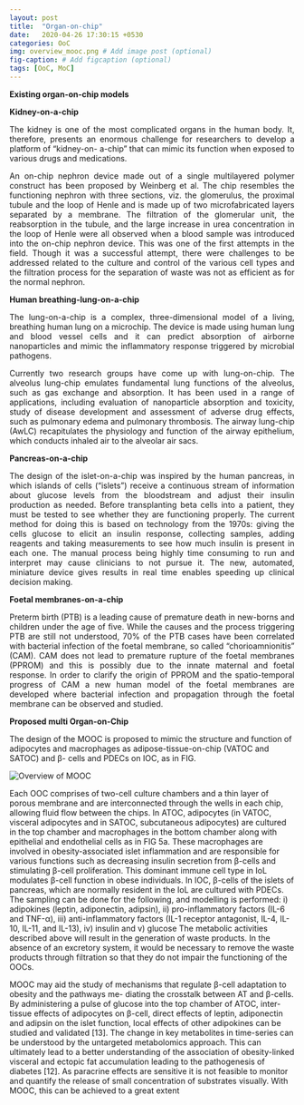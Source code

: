 ```yaml
---
layout: post
title:  "Organ-on-chip"
date:   2020-04-26 17:30:15 +0530
categories: OoC
img: overview_mooc.png # Add image post (optional)
fig-caption: # Add figcaption (optional)
tags: [OoC, MoC]
---
```


**Existing organ-on-chip models**

**Kidney-on-a-chip**
<p style="text-align:justify">The kidney is one of the most complicated organs in the human body. It, therefore,
presents an enormous challenge for researchers to develop a platform of “kidney-on-
a-chip” that can mimic its function when exposed to various drugs and medications.</centre></p>

<p style="text-align:justify">An on-chip nephron device made out of a single multilayered polymer construct
has been proposed by Weinberg et al. The chip resembles the functioning
nephron with three sections, viz. the glomerulus, the proximal tubule and the loop
of Henle and is made up of two microfabricated layers separated by a membrane.
The filtration of the glomerular unit, the reabsorption in the tubule, and the large
increase in urea concentration in the loop of Henle were all observed when a blood
sample was introduced into the on-chip nephron device. This was one of the first
attempts in the field. Though it was a successful attempt, there were challenges to
be addressed related to the culture and control of the various cell types and the
filtration process for the separation of waste was not as efficient as for the normal
nephron.</p>



**Human breathing-lung-on-a-chip**
<p style="text-align:justify">The lung-on-a-chip is a complex, three-dimensional model of a living, breathing
human lung on a microchip. The device is made using human lung and blood
vessel cells and it can predict absorption of airborne nanoparticles and mimic the
inflammatory response triggered by microbial pathogens.</p>
<p style="text-align:justify">Currently two research groups have come up with lung-on-chip. The alveolus
lung-chip emulates fundamental lung functions of the alveolus, such as gas exchange
and absorption. It has been used in a range of applications, including evaluation of
nanoparticle absorption and toxicity, study of disease development and assessment
of adverse drug effects, such as pulmonary edema and pulmonary thrombosis. The
airway lung-chip (AwLC) recapitulates the physiology and function of the airway
epithelium, which conducts inhaled air to the alveolar air sacs.</p>

**Pancreas-on-a-chip**

<p style="text-align:justify"> The design of the islet-on-a-chip was inspired by the human pancreas, in which
islands of cells (“islets”) receive a continuous stream of information about glucose
levels from the bloodstream and adjust their insulin production as needed.
Before transplanting beta cells into a patient, they must be tested to see whether
they are functioning properly. The current method for doing this is based on
technology from the 1970s: giving the cells glucose to elicit an insulin response,
collecting samples, adding reagents and taking measurements to see how much
insulin is present in each one. The manual process being highly time consuming
to run and interpret may cause clinicians to not pursue it. The new, automated,
miniature device gives results in real time enables speeding up clinical decision
making.</p>

**Foetal membranes-on-a-chip**
<p style="text-align:justify">Preterm birth (PTB) is a leading cause of premature death in new-borns and
children under the age of five. While the causes and the process triggering PTB
are still not understood, 70% of the PTB cases have been correlated with bacterial
infection of the foetal membrane, so called “chorioamnionitis” (CAM). CAM
does not lead to premature rupture of the foetal membranes (PPROM) and this is
possibly due to the innate maternal and foetal response. In order to clarify the
origin of PPROM and the spatio-temporal progress of CAM a new human model
of the foetal membranes are developed where bacterial infection and propagation
through the foetal membrane can be observed and studied.</p>

 **Proposed multi Organ-on-Chip**

The design of the MOOC is proposed to mimic the
structure and function of adipocytes and macrophages
as adipose-tissue-on-chip (VATOC and SATOC) and β-
cells and PDECs on IOC, as in FIG.

![Overview of MOOC]({{site.baseurl}}/assets/img/overview_mooc.png)

Each OOC comprises of two-cell culture chambers and a thin layer of porous membrane and are interconnected through the
wells in each chip, allowing fluid flow between the chips. In ATOC, adipocytes (in VATOC, visceral adipocytes and in SATOC, subcutaneous adipocytes) are cultured in the top chamber and macrophages in the bottom chamber along with epithelial and endothelial cells as in FIG
5a. These macrophages are involved in obesity-associated islet inflammation and are responsible for various functions such as decreasing insulin secretion from β-cells and
stimulating β-cell proliferation. This dominant immune cell type in IoL modulates β-cell function in obese individuals. In IOC, β-cells of the islets of pancreas, which
are normally resident in the IoL are cultured with PDECs. The sampling can be done for the following, and modelling is performed: i) adipokines (leptin, adiponectin, adipsin), ii) pro-inflammatory factors (IL-6 and TNF-α),
iii) anti-inflammatory factors (IL-1 receptor antagonist, IL-4, IL-10, IL-11, and IL-13), iv) insulin and v) glucose
The metabolic activities described above will result in the generation of waste products. In the absence of an
excretory system, it would be necessary to remove the waste products through filtration so that they do not
impair the functioning of the OOCs.

MOOC may aid the study of mechanisms that regulate β-cell adaptation to obesity and the pathways me-
diating the crosstalk between AT and β-cells. By administering a pulse of glucose into the top chamber of
ATOC, inter-tissue effects of adipocytes on β-cell, direct effects of leptin, adiponectin
and adipsin on the islet function, local effects of other adipokines can be studied and validated [13]. The change
in key metabolites in time-series can be understood by
the untargeted metabolomics approach. This can ultimately lead to a better understanding of the association
of obesity-linked visceral and ectopic fat accumulation
leading to the pathogenesis of diabetes [12].
As paracrine effects are sensitive it is not feasible to
monitor and quantify the release of small concentration
of substrates visually. With MOOC, this can be achieved
to a great extent



